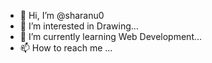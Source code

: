 - 👋 Hi, I’m @sharanu0
- 👀 I’m interested in Drawing...
- 🌱 I’m currently learning Web Development...
- 📫 How to reach me ...

<!---
sharanu0/sharanu0 is a ✨ special ✨ repository because its `README.md` (this file) appears on your GitHub profile.
You can click the Preview link to take a look at your changes.
--->
